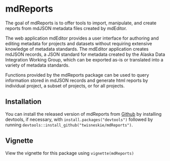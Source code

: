 
<!-- README.md is generated from README.Rmd. Please edit that file -->

# mdReports

<!-- badges: start -->

<!-- badges: end -->

The goal of mdReports is to offer tools to import, manipulate, and
create reports from mdJSON metadata files created by mdEditor.

The web application mdEditor provides a user interface for authoring and
editing metadata for projects and datasets without requiring extensive
knowledge of metadata standards. The mdEditor application creates mdJSON
records, a JSON standard for metadata created by the Alaska Data
Integration Working Group, which can be exported as-is or translated
into a variety of metadata standards.

Functions provided by the mdReports package can be used to query
information stored in mdJSON records and generate html reports by
individual project, a subset of projects, or for all projects.

## Installation

You can install the released version of mdReports from
[Github](https://github.com/) by installing devtools, if necessary, with
`install.packages("devtools")` followed by running
`devtools::install_github("twisneskie/mdReports")`.

## Vignette

View the vignette for this package using `vignette(mdReports)`
